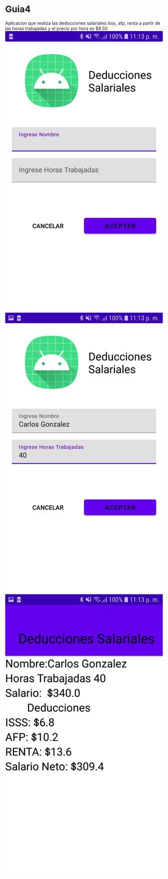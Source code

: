 # Guia4
Aplicacion que realiza las deducciones salariales isss, afp, renta  a partir de las horas trabajadas y el precio por hora es $8.50
![alt tag](https://github.com/carls06/DesarrolloParaMovilesAndroid/blob/main/guia4/app/src/main/res/drawable/a.jpg)
![alt tag](https://github.com/carls06/DesarrolloParaMovilesAndroid/blob/main/guia4/app/src/main/res/drawable/b.jpg)
![alt tag](https://github.com/carls06/DesarrolloParaMovilesAndroid/blob/main/guia4/app/src/main/res/drawable/c.jpg)
